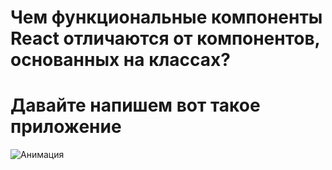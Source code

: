 # Чем функциональные компоненты React отличаются от компонентов, основанных на классах?

# Давайте напишем вот такое приложение 

![Анимация](https://user-images.githubusercontent.com/16369478/121025279-aa939380-c7ad-11eb-9221-f4fca023710e.gif)
